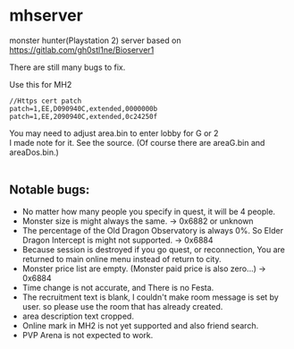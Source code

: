 mhserver
=====
monster hunter(Playstation 2) server based on https://gitlab.com/gh0stl1ne/Bioserver1

There are still many bugs to fix.

Use this for MH2
```
//Https cert patch
patch=1,EE,D090940C,extended,0000000b
patch=1,EE,2090940C,extended,0c24250f
```


You may need to adjust area.bin to enter lobby for G or 2<br>
I made note for it. See the source. (Of course there are areaG.bin and areaDos.bin.)<br><br>

## Notable bugs:

- No matter how many people you specify in quest, it will be 4 people.
- Monster size is might always the same. -> 0x6882 or unknown
- The percentage of the Old Dragon Observatory is always 0%. So Elder Dragon Intercept is might not supported. -> 0x6884
- Because session is destroyed if you go quest, or reconnection, You are returned to main online menu instead of return to city. 
- Monster price list are empty. (Monster paid price is also zero...) -> 0x6884
- Time change is not accurate, and There is no Festa.
- The recruitment text is blank,  I couldn't make room message is set by user. so please use the room that has already created.
- area description text cropped.
- Online mark in MH2 is not yet supported and also friend search.
- PVP Arena is not expected to work.